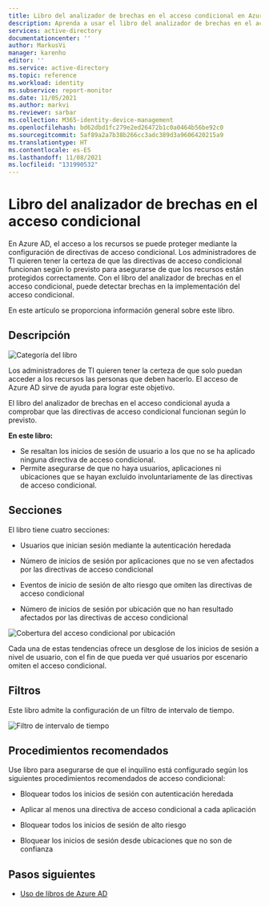 ```yaml
---
title: Libro del analizador de brechas en el acceso condicional en Azure AD | Microsoft Docs
description: Aprenda a usar el libro del analizador de brechas en el acceso condicional.
services: active-directory
documentationcenter: ''
author: MarkusVi
manager: karenho
editor: ''
ms.service: active-directory
ms.topic: reference
ms.workload: identity
ms.subservice: report-monitor
ms.date: 11/05/2021
ms.author: markvi
ms.reviewer: sarbar
ms.collection: M365-identity-device-management
ms.openlocfilehash: bd62dbd1fc279e2ed26472b1c0a0464b56be92c0
ms.sourcegitcommit: 5af89a2a7b38b266cc3adc389d3a9606420215a9
ms.translationtype: HT
ms.contentlocale: es-ES
ms.lasthandoff: 11/08/2021
ms.locfileid: "131990532"
---
```

# <a name="conditional-access-gap-analyzer-workbook"></a>Libro del analizador de brechas en el acceso condicional

En Azure AD, el acceso a los recursos se puede proteger mediante la configuración de directivas de acceso condicional.
Los administradores de TI quieren tener la certeza de que las directivas de acceso condicional funcionan según lo previsto para asegurarse de que los recursos están protegidos correctamente. Con el libro del analizador de brechas en el acceso condicional, puede detectar brechas en la implementación del acceso condicional.  

En este artículo se proporciona información general sobre este libro.


## <a name="description"></a>Descripción

![Categoría del libro](./media/workbook-conditional-access-gap-analyzer/workbook-category.png)

Los administradores de TI quieren tener la certeza de que solo puedan acceder a los recursos las personas que deben hacerlo. El acceso de Azure AD sirve de ayuda para lograr este objetivo.  

El libro del analizador de brechas en el acceso condicional ayuda a comprobar que las directivas de acceso condicional funcionan según lo previsto.

**En este libro:**

- Se resaltan los inicios de sesión de usuario a los que no se ha aplicado ninguna directiva de acceso condicional. 
- Permite asegurarse de que no haya usuarios, aplicaciones ni ubicaciones que se hayan excluido involuntariamente de las directivas de acceso condicional.  

 

## <a name="sections"></a>Secciones


El libro tiene cuatro secciones:  

- Usuarios que inician sesión mediante la autenticación heredada 

- Número de inicios de sesión por aplicaciones que no se ven afectados por las directivas de acceso condicional 

- Eventos de inicio de sesión de alto riesgo que omiten las directivas de acceso condicional 

- Número de inicios de sesión por ubicación que no han resultado afectados por las directivas de acceso condicional 


![Cobertura del acceso condicional por ubicación](./media/workbook-conditional-access-gap-analyzer/conditianal-access-by-location.png)

Cada una de estas tendencias ofrece un desglose de los inicios de sesión a nivel de usuario, con el fin de que pueda ver qué usuarios por escenario omiten el acceso condicional. 

## <a name="filters"></a>Filtros

Este libro admite la configuración de un filtro de intervalo de tiempo.

![Filtro de intervalo de tiempo](./media/workbook-conditional-access-gap-analyzer/time-range.png)



## <a name="best-practices"></a>Procedimientos recomendados

Use libro para asegurarse de que el inquilino está configurado según los siguientes procedimientos recomendados de acceso condicional:  

- Bloquear todos los inicios de sesión con autenticación heredada 

- Aplicar al menos una directiva de acceso condicional a cada aplicación 

- Bloquear todos los inicios de sesión de alto riesgo  

- Bloquear los inicios de sesión desde ubicaciones que no son de confianza  

 





## <a name="next-steps"></a>Pasos siguientes

- [Uso de libros de Azure AD](howto-use-azure-monitor-workbooks.md)
